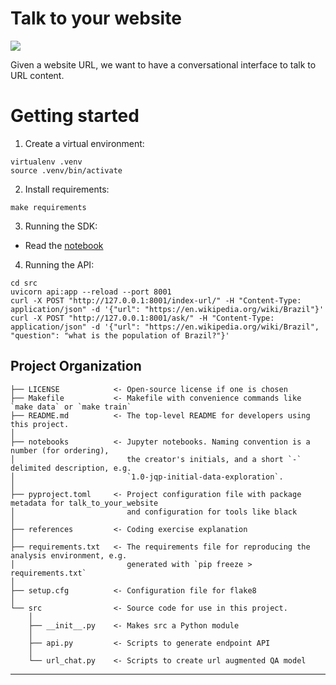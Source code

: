 # Talk to your website

<a target="_blank" href="https://cookiecutter-data-science.drivendata.org/">
    <img src="https://img.shields.io/badge/CCDS-Project%20template-328F97?logo=cookiecutter" />
</a>

Given a website URL, we want to have a conversational interface to talk to URL content.

# Getting started

1. Create a virtual environment:
```
virtualenv .venv
source .venv/bin/activate
```

2. Install requirements:
```
make requirements
```

3. Running the SDK:
- Read the [notebook](notebooks/1.0-pto-url-chat-sdk-and-api.ipynb)

4. Running the API:

```
cd src
uvicorn api:app --reload --port 8001
curl -X POST "http://127.0.0.1:8001/index-url/" -H "Content-Type: application/json" -d '{"url": "https://en.wikipedia.org/wiki/Brazil"}'
curl -X POST "http://127.0.0.1:8001/ask/" -H "Content-Type: application/json" -d '{"url": "https://en.wikipedia.org/wiki/Brazil", "question": "what is the population of Brazil?"}'
```

## Project Organization

```
├── LICENSE            <- Open-source license if one is chosen
├── Makefile           <- Makefile with convenience commands like `make data` or `make train`
├── README.md          <- The top-level README for developers using this project.
│
├── notebooks          <- Jupyter notebooks. Naming convention is a number (for ordering),
│                         the creator's initials, and a short `-` delimited description, e.g.
│                         `1.0-jqp-initial-data-exploration`.
│
├── pyproject.toml     <- Project configuration file with package metadata for talk_to_your_website
│                         and configuration for tools like black
│
├── references         <- Coding exercise explanation
│
├── requirements.txt   <- The requirements file for reproducing the analysis environment, e.g.
│                         generated with `pip freeze > requirements.txt`
│
├── setup.cfg          <- Configuration file for flake8
│
└── src                <- Source code for use in this project.
    │
    ├── __init__.py    <- Makes src a Python module
    │
    ├── api.py         <- Scripts to generate endpoint API
    │
    └── url_chat.py    <- Scripts to create url augmented QA model
```

--------

